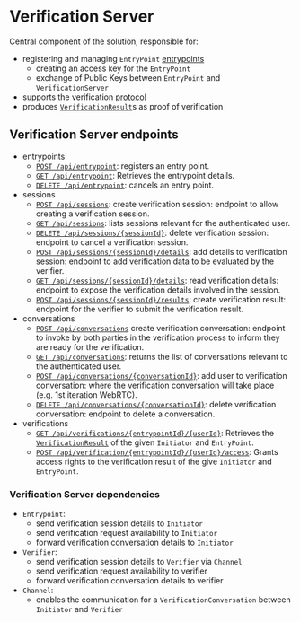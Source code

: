 # Verification Server
Central component of the solution, responsible for:
- registering and managing `EntryPoint` [entrypoints](entry_points.md)
  - creating an access key for the `EntryPoint`
  - exchange of Public Keys between `EntryPoint` and `VerificationServer`
- supports the verification [protocol](./diagrams/sequence_diagram_verification.png)
- produces [`VerificationResult`](verification_result.md)s as proof of verification

## Verification Server endpoints
- entrypoints
  - [`POST /api/entrypoint`](http://localhost/path_to_generated_docs): registers an entry point.
  - [`GET /api/entrypoint`](): Retrieves the entrypoint details.
  - [`DELETE /api/entrypoint`](http://localhost/path_to_generated_docs): cancels an entry point.
- sessions
  - [`POST /api/sessions`](http://localhost/path_to_generated_docs): create verification session: endpoint to allow creating a verification session.
  - [`GET /api/sessions`](http://localhost/path_to_generated_docs): lists sessions relevant for the authenticated user.
  - [`DELETE /api/sessions/{sessionId}`](http://localhost/path_to_generated_docs): delete verification session: endpoint to cancel a verification session.
  - [`POST /api/sessions/{sessionId}/details`](http://localhost/path_to_generated_docs): add details to verification session: endpoint to add verification data to be evaluated by the verifier.
  - [`GET /api/sessions/{sessionId}/details`](http://localhost/path_to_generated_docs): read verification details: endpoint to expose the verification details involved in the session.
  - [`POST /api/sessions/{sessionId}/results`](http://localhost/path_to_generated_docs): create verification result: endpoint for the verifier to submit the verification result.
- conversations
  - [`POST /api/conversations`](http://localhost/path_to_generated_docs) create verification conversation: endpoint to invoke by both parties in the verification process to inform they are ready for the verification.
  - [`GET /api/conversations`](http://localhost?path_to_generated_docs): returns the list of conversations relevant to the authenticated user.
  - [`POST /api/conversations/{conversationId}`](http://localhost/path_to_generated_docs): add user to verification conversation: where the verification conversation will take place (e.g. 1st iteration WebRTC).
  - [`DELETE /api/conversations/{conversationId}`](http://localhost/path_to_generated_docs): delete verification conversation: endpoint to delete a conversation.
- verifications
  - [`GET /api/verifications/{entrypointId}/{userId}`](http://localhost/path_to_generated_docs): Retrieves the [`VerificationResult`](verification_result.md) of the given `Initiator` and `EntryPoint`.
  - [`POST /api/verification/{entrypointId}/{userId}/access`](http://localhost/path_to_generated_docs): Grants access rights to the verification result of the give `Initiator` and `EntryPoint`.

### Verification Server dependencies
- `Entrypoint`: 
  - send verification session details to `Initiator`
  - send verification request availability to `Initiator`
  - forward verification conversation details to `Initiator`
- `Verifier`:
  - send verification session details to `Verifier` via `Channel`
  - send verification request availability to verifier
  - forward verification conversation details to verifier
- `Channel`:
  - enables the communication for a `VerificationConversation` between `Initiator` and `Verifier`